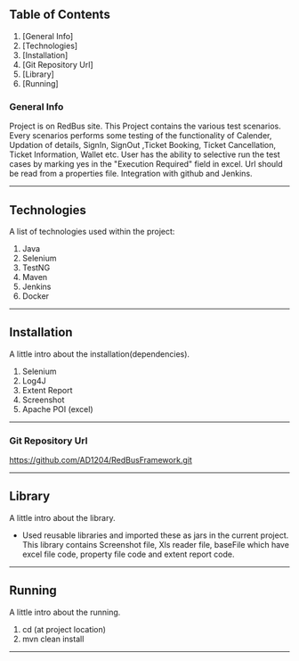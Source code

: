 ## Table of Contents
1. [General Info]
2. [Technologies]
3. [Installation]
4. [Git Repository Url]
5. [Library]
6. [Running]


### General Info

Project is on RedBus site. This Project contains the various test scenarios. Every scenarios performs some testing of the functionality of Calender, Updation of details, SignIn, SignOut ,Ticket Booking, Ticket Cancellation, Ticket Information, Wallet etc. User has the ability to selective run the test cases by marking yes in the "Execution Required" field in excel. Url should be read from a properties file. Integration with github and Jenkins.

***

## Technologies

A list of technologies used within the project:
1. Java
2. Selenium
3. TestNG
4. Maven
5. Jenkins
6. Docker

***


## Installation

A little intro about the installation(dependencies). 

1. Selenium
2. Log4J
3. Extent Report
4. Screenshot
5. Apache POI (excel)

***


### Git Repository Url
https://github.com/AD1204/RedBusFramework.git

***


## Library

A little intro about the library.

* Used reusable libraries and imported these as jars in the current project. This library contains Screenshot file, Xls reader file, baseFile which have excel file code, property file code and extent report code.

***

## Running

A little intro about the running. 

1. cd (at project location)
2. mvn clean install 

***

